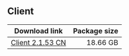 ## Client

| Download link | Package size |
| ------------- | ------------:|
| [Client 2.1.53 CN](https://autopatchcn.yuanshen.com/client_app/beta_pc/20210812_4bdbd22ce4979f26/yuanshen_beta_2.1.3.zip) | 18.66 GB |
